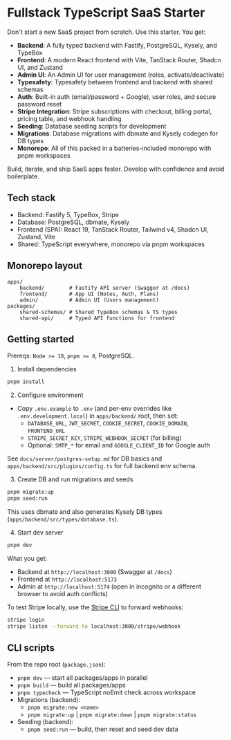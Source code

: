 
# Fullstack TypeScript SaaS Starter

Don't start a new SaaS project from scratch. Use this starter. You get:

- **Backend**: A fully typed backend with Fastify, PostgreSQL, Kysely, and TypeBox
- **Frontend**: A modern React frontend with Vite, TanStack Router, Shadcn UI, and Zustand
- **Admin UI**: An Admin UI for user management (roles, activate/deactivate)
- **Typesafety**: Typesafety between frontend and backend with shared schemas
- **Auth**: Built-in auth (email/password + Google), user roles, and secure password reset
- **Stripe Integration**: Stripe subscriptions with checkout, billing portal, pricing table, and webhook handling
- **Seeding**: Database seeding scripts for development
- **Migrations**: Database migrations with dbmate and Kysely codegen for DB types
- **Monorepo**: All of this packed in a batteries-included monorepo with pnpm workspaces

Build, iterate, and ship SaaS apps faster. Develop with confidence and avoid boilerplate.

## Tech stack

- Backend: Fastify 5, TypeBox, Stripe
- Database: PostgreSQL, dbmate, Kysely
- Frontend (SPA): React 19, TanStack Router, Tailwind v4, Shadcn UI, Zustand, Vite
- Shared: TypeScript everywhere, monorepo via pnpm workspaces

## Monorepo layout

```
apps/
	backend/        # Fastify API server (Swagger at /docs)
	frontend/       # App UI (Notes, Auth, Plans)
	admin/          # Admin UI (Users management)
packages/
	shared-schemas/ # Shared TypeBox schemas & TS types
	shared-api/     # Typed API functions for frontend
```

## Getting started

Prereqs: `Node >= 18`, `pnpm >= 8`, PostgreSQL.

1) Install dependencies

```bash
pnpm install
```

2) Configure environment

- Copy `.env.example` to `.env` (and per-env overrides like `.env.development.local`) in `apps/backend/` root, then set:
	- `DATABASE_URL`, `JWT_SECRET`, `COOKIE_SECRET`, `COOKIE_DOMAIN`, `FRONTEND_URL`
	- `STRIPE_SECRET_KEY`, `STRIPE_WEBHOOK_SECRET` (for billing)
	- Optional: `SMTP_*` for email and `GOOGLE_CLIENT_ID` for Google auth

See `docs/server/postgres-setup.md` for DB basics and `apps/backend/src/plugins/config.ts` for full backend env schema.

3) Create DB and run migrations and seeds

```bash
pnpm migrate:up
pnpm seed:run
```

This uses dbmate and also generates Kysely DB types (`apps/backend/src/types/database.ts`).

4) Start dev server

```bash
pnpm dev
```

What you get:
- Backend at `http://localhost:3000` (Swagger at `/docs`)
- Frontend at `http://localhost:5173`
- Admin at `http://localhost:5174` (open in incognito or a different browser to avoid auth conflicts)

To test Stripe locally, use the [Stripe CLI](https://stripe.com/docs/stripe-cli) to forward webhooks:

```bash
stripe login
stripe listen --forward-to localhost:3000/stripe/webhook
```

## CLI scripts

From the repo root (`package.json`):

- `pnpm dev` — start all packages/apps in parallel
- `pnpm build` — build all packages/apps
- `pnpm typecheck` — TypeScript noEmit check across workspace
- Migrations (backend):
	- `pnpm migrate:new <name>`
	- `pnpm migrate:up` | `pnpm migrate:down` | `pnpm migrate:status`
- Seeding (backend):
  - `pnpm seed:run` — build, then reset and seed dev data
